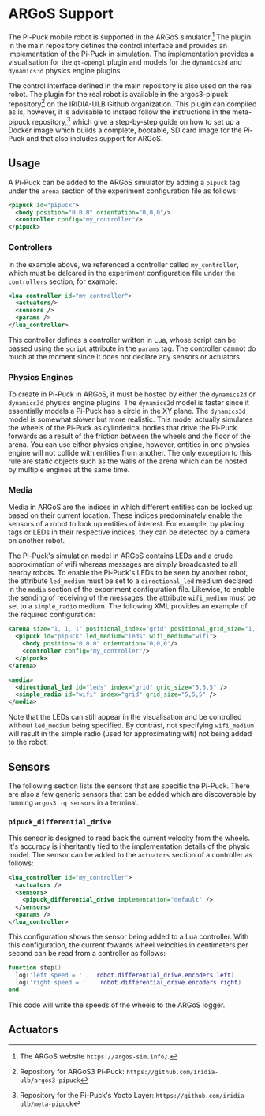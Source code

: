 # ARGoS Support

The Pi-Puck mobile robot is supported in the ARGoS simulator.[^1] The plugin in the main repository defines the control interface and provides an implementation of the Pi-Puck in simulation. The implementation provides a visualisation for the `qt-opengl` plugin and models for the `dynamics2d` and `dynamics3d` physics engine plugins.

[^1]: The ARGoS website `https://argos-sim.info/`.

The control interface defined in the main repository is also used on the real robot. The plugin for the real robot is available in the argos3-pipuck repository[^2] on the IRIDIA-ULB Github organization. This plugin can compiled as is, however, it is advisable to instead follow the instructions in the meta-pipuck repository,[^3] which give a step-by-step guide on how to set up a Docker image which builds a complete, bootable, SD card image for the Pi-Puck and that also includes support for ARGoS.

[^2]: Repository for ARGoS3 Pi-Puck: `https://github.com/iridia-ulb/argos3-pipuck`
[^3]: Repository for the Pi-Puck's Yocto Layer: `https://github.com/iridia-ulb/meta-pipuck`

## Usage
A Pi-Puck can be added to the ARGoS simulator by adding a `pipuck` tag under the `arena` section of the experiment configuration file as follows:
```xml
<pipuck id="pipuck">
  <body position="0,0,0" orientation="0,0,0"/>
  <controller config="my_controller"/>
</pipuck>
```

### Controllers
In the example above, we referenced a controller called `my_controller`, which must be delcared in the experiment configuration file under the `controllers` section, for example:
```xml
<lua_controller id="my_controller">
  <actuators/>
  <sensors />
  <params />
</lua_controller>
```
This controller defines a controller written in Lua, whose script can be passed using the `script` attribute in the `params` tag. The controller cannot do much at the moment since it does not declare any sensors or actuators.

### Physics Engines
To create in Pi-Puck in ARGoS, it must be hosted by either the `dynamics2d` or `dynamics3d` physics engine plugins. The `dynamics2d` model is faster since it essentially models a Pi-Puck has a circle in the XY plane. The `dynamics3d` model is somewhat slower but more realistic. This model actually simulates the wheels of the Pi-Puck as cylinderical bodies that drive the Pi-Puck forwards as a result of the friction between the wheels and the floor of the arena. You can use either physics engine, however, entities in one physics engine will not collide with entities from another. The only exception to this rule are static objects such as the walls of the arena which can be hosted by multiple engines at the same time.

### Media
Media in ARGoS are the indices in which different entities can be looked up based on their current location. These indices predominately enable the sensors of a robot to look up entities of interest. For example, by placing tags or LEDs in their respective indices, they can be detected by a camera on another robot.

The Pi-Puck's simulation model in ARGoS contains LEDs and a crude approximation of wifi whereas messages are simply broadcasted to all nearby robots. To enable the Pi-Puck's LEDs to be seen by another robot, the attribute `led_medium` must be set to a `directional_led` medium declared in the `media` section of the experiment configuration file. Likewise, to enable the sending of receiving of the messages, the attribute `wifi_medium` must be set to a `simple_radio` medium. The following XML provides an example of the required configuration:
```xml
<arena size="1, 1, 1" positional_index="grid" positional_grid_size="1,1,1">
  <pipuck id="pipuck" led_medium="leds" wifi_medium="wifi">
    <body position="0,0,0" orientation="0,0,0"/>
    <controller config="my_controller"/>
  </pipuck>
</arena>

<media>
  <directional_led id="leds" index="grid" grid_size="5,5,5" />
  <simple_radio id="wifi" index="grid" grid_size="5,5,5" />
</media>
```
Note that the LEDs can still appear in the visualisation and be controlled without `led_medium` being specified. By contrast, not specifying `wifi_medium` will result in the simple radio (used for approximating wifi) not being added to the robot.

## Sensors
The following section lists the sensors that are specific the Pi-Puck. There are also a few generic sensors that can be added which are discoverable by running `argos3 -q sensors` in a terminal.

### `pipuck_differential_drive`
This sensor is designed to read back the current velocity from the wheels. It's accuracy is inheritantly tied to the implementation details of the physic model. The sensor can be added to the `actuators` section of a controller as follows:
```xml
<lua_controller id="my_controller">
  <actuators />
  <sensors>
    <pipuck_differential_drive implementation="default" />
  </sensors>
  <params />
</lua_controller>
```
This configuration shows the sensor being added to a Lua controller. With this configuration, the current fowards wheel velocities in centimeters per second can be read from a controller as follows:
```lua
function step()
  log('left speed = ' .. robot.differential_drive.encoders.left)
  log('right speed = ' .. robot.differential_drive.encoders.right)
end
```
This code will write the speeds of the wheels to the ARGoS logger.

## Actuators

